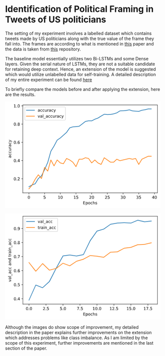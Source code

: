 ﻿# Identification of Political Framing in Tweets of US politicians
The setting of my experiment involves a labelled dataset which contains tweets made by US politicians along with the true value of the frame they fall into. The frames are according to what is mentioned in [this](https://www.aclweb.org/anthology/P17-1069/) paper and the data is taken from [this](https://github.com/alexlitel/congresstweets) repository.

The baseline model essentially utilizes two Bi-LSTMs and some Dense layers. Given the serial nature of LSTMs, they are not a suitable candidate for retaining deep context. Hence, an extension of the model is suggested which would utilize unlabelled data for self-training. A detailed description of my entire experiment can be found [here](https://drive.google.com/file/d/1NNxzHTNC7TBhST95s_eVj2c9sfAzWUcn/view?usp=sharing)

To briefly compare the models before and after applying the extension, here are the results.

![Baseline](images/baseline_acc.png)

![Results after self training](images/final_acc.png)

Although the images do show scope of improvement, my detailed description in the paper explains further improvements on the extension which addresses problems like class imbalance. As I am limited by the scope of this experiment, further improvements are mentioned in the last section of the paper.
